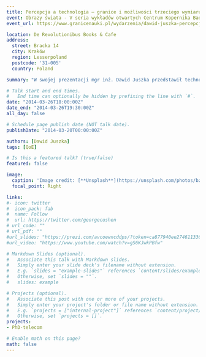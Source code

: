 ```yaml
---
title: Percepcja a technologia – granice i możliwości trzeciego wymiaru wideo
event: Obrazy świata - V seria wykładów otwartych Centrum Kopernika Badań Interdyscyplinarnych
event_url: https://www.granicenauki.pl/wydarzenia/dawid-juszka-percepcja-a-technologia-granice-i-mozliwosci-3d-35522

location: De Revolutionibus Books & Cafe 
address:
  street: Bracka 14
  city: Kraków
  region: Lesserpoland
  postcode: '31-005'
  country: Poland

summary: "W swojej prezentacji mgr inż. Dawid Juszka przedstawił technologiczne aspekty filmografii stereoskopowej (filmu 3D) nie pomijając jednak kognitywistycznych kwestii dotyczących percepcji głębi i widzenia przestrzennego."

# Talk start and end times.
#   End time can optionally be hidden by prefixing the line with `#`.
date: "2014-03-26T18:00:00Z"
date_end: "2014-03-26T19:30:00Z"
all_day: false

# Schedule page publish date (NOT talk date).
publishDate: "2014-03-20T00:00:00Z"

authors: [Dawid Juszka]
tags: [QoE]

# Is this a featured talk? (true/false)
featured: false

image:
  caption: 'Image credit: [**Unsplash**](https://unsplash.com/photos/bzdhc5b3Bxs)'
  focal_point: Right

links:
#- icon: twitter
#  icon_pack: fab
#  name: Follow
#  url: https://twitter.com/georgecushen
# url_code: ""
# url_pdf: ""
#url_slides: "https://prezi.com/avcoewncddps/?token=ca877940ee274611336b9f1ed4517e8b92b56dc94a8b243dad15169d6c078faf&utm_campaign=share&utm_medium=copy"
#url_video: "https://www.youtube.com/watch?v=gS6KJwkPBfw"

# Markdown Slides (optional).
#   Associate this talk with Markdown slides.
#   Simply enter your slide deck's filename without extension.
#   E.g. `slides = "example-slides"` references `content/slides/example-slides.md`.
#   Otherwise, set `slides = ""`.
#   slides: example

# Projects (optional).
#   Associate this post with one or more of your projects.
#   Simply enter your project's folder or file name without extension.
#   E.g. `projects = ["internal-project"]` references `content/project/deep-learning/index.md`.
#   Otherwise, set `projects = []`.
projects:
- PhD-telecom

# Enable math on this page?
math: false
---
```


